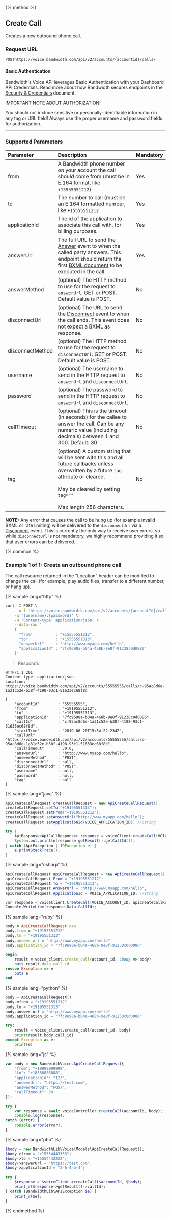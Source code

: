 {% method %}

## Create Call
Creates a new outbound phone call.

### Request URL

<code class="post">POST</code>`https://voice.bandwidth.com/api/v2/accounts/{accountId}/calls/`

#### Basic Authentication

Bandwidth's Voice API leverages Basic Authentication with your Dashboard API Credentials. Read more about how Bandwidth secures endpoints in the [Security & Credentials](../../../guides/accountCredentials.md) document.


<aside class="alert general">
<p>IMPORTANT NOTE ABOUT AUTHORIZATION!</p>
You should not include sensitive or personally-identifiable information in any tag or URL field! Always use the proper username and password fields for authorization.
</aside>


---

### Supported Parameters

| Parameter          | Description                                                                                                                                                                                                             | Mandatory |
|:-------------------|:-------------------------------------------------------------------------------------------------------------------------------------------------------------------------------------------------------------------     |:----------|
| from               | A Bandwidth phone number on your account the call should come from (must be in E.164 format, like `+15555551212`).                                                                                                      | Yes       |
| to                 | The number to call (must be an E.164 formatted number, like `+15555551212`                                                                                                                                              | Yes       |
| applicationId      | The id of the application to associate this call with, for billing purposes.                                                                                                                                            | Yes       |
| answerUrl          | The full URL to send the [Answer](../../bxml/callbacks/answer.md) event to when the called party answers. This endpoint should return the first [BXML document](../../bxml/about.md) to be executed in the call.        | Yes       |
| answerMethod       | (optional) The HTTP method to use for the request to `answerUrl`. GET or POST. Default value is POST.                                                                                                                   | No        |
| disconnectUrl      | (optional) The URL to send the [Disconnect](../../bxml/callbacks/disconnect.md) event to when the call ends. This event does not expect a BXML as response.                                                             | No        |
| disconnectMethod   | (optional) The HTTP method to use for the request to `disconnectUrl`. GET or POST. Default value is POST.                                                                                                               | No        |
| username           | (optional) The username to send in the HTTP request to `answerUrl` and `disconnectUrl`.                                                                                                                                 | No        |
| password           | (optional) The password to send in the HTTP request to `answerUrl` and `disconnectUrl`.                                                                                                                                 | No        |
| callTimeout        | (optional) This is the timeout (in seconds) for the callee to answer the call.  Can be any numeric value (including decimals) between 1 and 300.  Default: 30                                                           | No        |
| tag                | (optional) A custom string that will be sent with this and all future callbacks unless overwritten by a future `tag` attribute or cleared.<br><br>May be cleared by setting `tag=""`<br><br>Max length 256 characters.  | No        |

**NOTE:** Any error that causes the call to be hung up (for example invalid BXML or rate limiting) will be delivered to the `disconnectUrl` via a [Disconnect](../../bxml/callbacks/disconnect.md) event.  This is currently the only way to receive user errors, so while `disconnectUrl` is not mandatory, we highly recommend providing it so that user errors can be delivered.

{% common %}

### Example 1 of 1: Create an outbound phone call

<aside class="alert general small">
<p>
The call resource returned in the "Location" header can be modified to change the call (for example, play audio files, transfer to a different number, or hang up).
</p>
</aside>

{% sample lang="http" %}

```bash
curl -X POST \
    --url 'https://voice.bandwidth.com/api/v2/accounts/{accountId}/calls' \
    -u '{username}:{password}' \
    -H 'Content-type: application/json' \
    --data-raw '
    {
      "from"          : "+15555551212",
      "to"            : "+15555551313",
      "answerUrl"     : "http://www.myapp.com/hello",
      "applicationId" : "7fc9698a-b04a-468b-9e8f-91238c0d0086"
    }'
```

> Responds

```http
HTTP/1.1 201
Content-type: application/json
Location: https://voice.bandwidth.com/api/v2/accounts/55555555/calls/c-95ac8d6e-1a31c52e-b38f-4198-93c1-51633ec68f8d

{
    "accountId"        : "55555555",
    "from"             : "+19195551212",
    "to"               : "+19195551313",
    "applicationId"    : "7fc9698a-b04a-468b-9e8f-91238c0d0086",
    "callId"           : "c-95ac8d6e-1a31c52e-b38f-4198-93c1-51633ec68f8d",
    "startTime"        : "2019-06-20T15:54:22.234Z",
    "callUrl"          : "https://voice.bandwidth.com/api/v2/accounts/55555555/calls/c-95ac8d6e-1a31c52e-b38f-4198-93c1-51633ec68f8d",
    "callTimeout"      : 30.0,
    "answerUrl"        : "http://www.myapp.com/hello",
    "answerMethod"     : "POST",
    "disconnectUrl"    : null,
    "disconnectMethod" : "POST",
    "username"         : null,
    "password"         : null,
    "tag"              : null
}
```

{% sample lang="java" %}

```java
ApiCreateCallRequest createCallRequest = new ApiCreateCallRequest();
createCallRequest.setTo("+19195551313");
createCallRequest.setFrom("+19195551212");
createCallRequest.setAnswerUrl("http://www.myapp.com/hello");
createCallRequest.setApplicationId(VOICE_APPLICATION_ID); //String

try {
    ApiResponse<ApiCallResponse> response = voiceClient.createCall(VOICE_ACCOUNT_ID, createCallRequest);
    System.out.println(response.getResult().getCallId());
} catch (ApiException | IOException e) {
    e.printStackTrace();
}
```

{% sample lang="csharp" %}

```csharp
ApiCreateCallRequest apiCreateCallRequest = new ApiCreateCallRequest();
apiCreateCallRequest.From = "+19195551212";
apiCreateCallRequest.To = "+19195551313";
apiCreateCallRequest.AnswerUrl = "http://www.myapp.com/hello";
apiCreateCallRequest.ApplicationId = VOICE_APPLICATION_ID; //string

var response = voiceClient.CreateCall(VOICE_ACCOUNT_ID, apiCreateCallRequest);
Console.WriteLine(response.Data.CallId);
```


{% sample lang="ruby" %}

```ruby
body = ApiCreateCallRequest.new
body.from = "+19195551212"
body.to = "+19195551313"
body.answer_url = "http://www.myapp.com/hello"
body.application_id = "7fc9698a-b04a-468b-9e8f-91238c0d0086"

begin
    result = voice_client.create_call(account_id, :body => body)
    puts result.data.call_id
rescue Exception => e
    puts e
end
```

{% sample lang="python" %}

```python
body = ApiCreateCallRequest()
body.mfrom = "+19195551212"
body.to = "+19195551313"
body.answer_url = "http://www.myapp.com/hello"
body.application_id = "7fc9698a-b04a-468b-9e8f-91238c0d0086"

try:
    result = voice_client.create_call(account_id, body)
    print(result.body.call_id)
except Exception as e:
    print(e)
```

{% sample lang="js" %}

```js
var body = new BandwidthVoice.ApiCreateCallRequest({
    "from": "+19999999999",
    "to": "+18888888888",
    "applicationId": "123",
    "answerUrl": "https://test.com",
    "answerMethod": "POST",
    "callTimeout": 30
});

try {
    var response = await voiceController.createCall(accountId, body);
    console.log(response);
catch (error) {
    console.error(error);
}
```

{% sample lang="php" %}

```php
$body = new BandwidthLib\Voice\Models\ApiCreateCallRequest();
$body->from = "+15554443333";
$body->to = "+15554442222";
$body->answerUrl = "https://test.com";
$body->applicationId = "3-6-4-b-4";

try {
    $response = $voiceClient->createCall($accountId, $body);
    print_r($response->getResult()->callId);
} catch (BandwidthLib\APIException $e) {
    print_r($e);
}
```

{% endmethod %}
